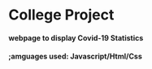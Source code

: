 # College Project
#### webpage to display Covid-19 Statistics
#### ;amguages used: Javascript/Html/Css 
